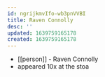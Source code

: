 ```yaml
---
id: ngrijkmvIfo-wb3pnVVBI
title: Raven Connolly
desc: ''
updated: 1639759165178
created: 1639759165178
---
```



- [[person]] - Raven Connolly
- appeared 10x at the stoa
